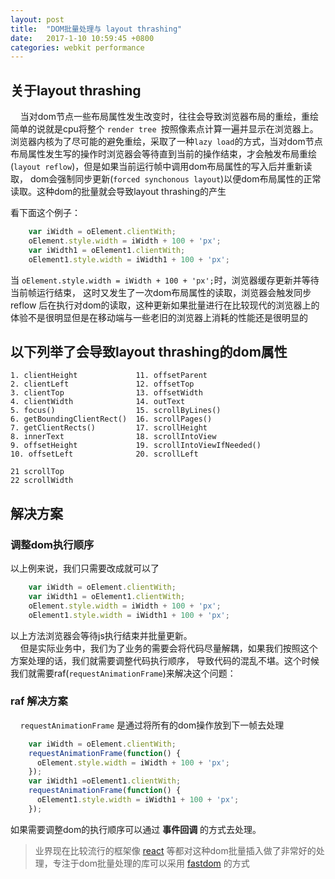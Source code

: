 ```yaml
---
layout: post
title:  "DOM批量处理与 layout thrashing"
date:   2017-1-10 10:59:45 +0800
categories: webkit performance
---
```


## 关于layout thrashing
&nbsp;&nbsp;&nbsp;&nbsp;当对dom节点一些布局属性发生改变时，往往会导致浏览器布局的重绘，重绘简单的说就是cpu将整个 `render tree `按照像素点计算一遍并显示在浏览器上。 浏览器内核为了尽可能的避免重绘，采取了一种`lazy load`的方式，当对dom节点布局属性发生写的操作时浏览器会等待直到当前的操作结束，才会触发布局重绘(`layout reflow`)，但是如果当前运行帧中调用dom布局属性的写入后并重新读取， dom会强制同步更新(`forced synchonous layout`)以便dom布局属性的正常读取。这种dom的批量就会导致layout thrashing的产生


看下面这个例子：

```js  
    var iWidth = oElement.clientWith;
    oElement.style.width = iWidth + 100 + 'px';
    var iWidth1 = oElement1.clientWith;
    oElement1.style.width = iWidth1 + 100 + 'px';
```   
当 `oElement.style.width = iWidth + 100 + 'px';`时，浏览器缓存更新并等待当前帧运行结束， 这时又发生了一次dom布局属性的读取，浏览器会触发同步reflow 后在执行对dom的读取，这种更新如果批量进行在比较现代的浏览器上的体验不是很明显但是在移动端与一些老旧的浏览器上消耗的性能还是很明显的

## 以下列举了会导致layout thrashing的dom属性

```    
1. clientHeight             11. offsetParent
2. clientLeft               12. offsetTop
3. clientTop                13. offsetWidth
4. clientWidth              14. outText
5. focus()                  15. scrollByLines()
6. getBoundingClientRect()  16. scrollPages()
7. getClientRects()         17. scrollHeight
8. innerText                18. scrollIntoView
9. offsetHeight             19. scrollIntoViewIfNeeded()
10. offsetLeft              20. scrollLeft

21 scrollTop
22 scrollWidth
```
## 解决方案

### 调整dom执行顺序
以上例来说，我们只需要改成就可以了

```js   
    var iWidth = oElement.clientWith;
    var iWidth1 = oElement1.clientWith;
    oElement.style.width = iWidth + 100 + 'px';
    oElement1.style.width = iWidth1 + 100 + 'px';
```   
以上方法浏览器会等待js执行结束并批量更新。  
&nbsp;&nbsp;&nbsp;&nbsp;但是实际业务中，我们为了业务的需要会将代码尽量解耦，如果我们按照这个方案处理的话，我们就需要调整代码执行顺序， 导致代码的混乱不堪。这个时候我们就需要raf(`requestAnimationFrame`)来解决这个问题：

### raf 解决方案
&nbsp;&nbsp;&nbsp;&nbsp;`requestAnimationFrame` 是通过将所有的dom操作放到下一帧去处理  

```js   
    var iWidth = oElement.clientWith;
    requestAnimationFrame(function() {
      oElement.style.width = iWidth + 100 + 'px';
    });
    var iWidth1 =oElement1.clientWith;
    requestAnimationFrame(function() {
      oElement1.style.width = iWidth1 + 100 + 'px';
    });
```    
如果需要调整dom的执行顺序可以通过 **事件回调** 的方式去处理。

> 业界现在比较流行的框架像 [react](https://facebook.github.io/react/) 等都对这种dom批量插入做了非常好的处理，专注于dom批量处理的库可以采用 [fastdom](https://github.com/wilsonpage/fastdom) 的方式


